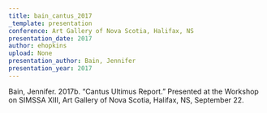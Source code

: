 ```yaml
---
title: bain_cantus_2017
_template: presentation
conference: Art Gallery of Nova Scotia, Halifax, NS
presentation_date: 2017
author: ehopkins
upload: None
presentation_author: Bain, Jennifer
presentation_year: 2017
---
```

Bain, Jennifer. 2017b. “Cantus Ultimus Report.” Presented at the Workshop on SIMSSA XIII, Art Gallery of Nova Scotia, Halifax, NS, September 22.

